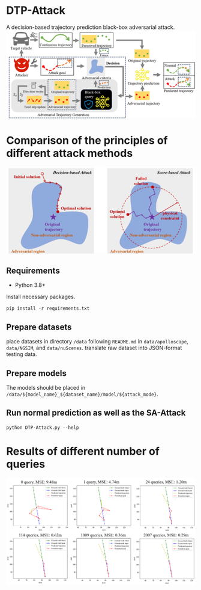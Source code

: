 # DTP-Attack
A decision-based trajectory prediction black-box adversarial attack.
![DTP-Attack](/image/method_DTPAttack.png)
# Comparison of the principles of different attack methods
![Comparison](/image/method_compare.png)
## Requirements

* Python 3.8+

Install necessary packages.
```
pip install -r requirements.txt
```
## Prepare datasets
place datasets in directory `/data` following `README.md` in `data/apolloscape`, `data/NGSIM`, and `data/nuScenes`.
translate raw dataset into JSON-format testing data.

## Prepare models
The models should be placed in `/data/${model_name}_${dataset_name}/model/${attack_mode}`.

## Run normal prediction as well as the SA-Attack
```
python DTP-Attack.py --help
```
# Results of different number of queries
![Query](/image/different_query.png)
